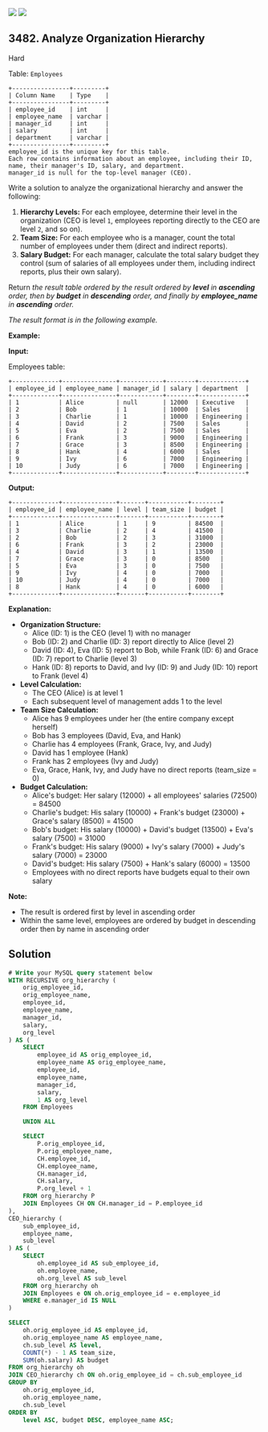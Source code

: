 [![](https://img.shields.io/github/stars/javadev/LeetCode-in-Java?label=Stars&style=flat-square)](https://github.com/javadev/LeetCode-in-Java)
[![](https://img.shields.io/github/forks/javadev/LeetCode-in-Java?label=Fork%20me%20on%20GitHub%20&style=flat-square)](https://github.com/javadev/LeetCode-in-Java/fork)

## 3482\. Analyze Organization Hierarchy

Hard

Table: `Employees`

    +----------------+---------+
    | Column Name    | Type    |
    +----------------+---------+
    | employee_id    | int     |
    | employee_name  | varchar |
    | manager_id     | int     |
    | salary         | int     |
    | department     | varchar |
    +----------------+---------+
    employee_id is the unique key for this table.
    Each row contains information about an employee, including their ID, name, their manager's ID, salary, and department.
    manager_id is null for the top-level manager (CEO). 

Write a solution to analyze the organizational hierarchy and answer the following:

1.  **Hierarchy Levels:** For each employee, determine their level in the organization (CEO is level `1`, employees reporting directly to the CEO are level `2`, and so on).
2.  **Team Size:** For each employee who is a manager, count the total number of employees under them (direct and indirect reports).
3.  **Salary Budget:** For each manager, calculate the total salary budget they control (sum of salaries of all employees under them, including indirect reports, plus their own salary).

Return _the result table ordered by _the result ordered by **level** in **ascending** order, then by **budget** in **descending** order, and finally by **employee\_name** in **ascending** order_._

_The result format is in the following example._

**Example:**

**Input:**

Employees table:

    +-------------+---------------+------------+--------+-------------+
    | employee_id | employee_name | manager_id | salary | department  |
    +-------------+---------------+------------+--------+-------------+
    | 1           | Alice         | null       | 12000  | Executive   |
    | 2           | Bob           | 1          | 10000  | Sales       |
    | 3           | Charlie       | 1          | 10000  | Engineering |
    | 4           | David         | 2          | 7500   | Sales       |
    | 5           | Eva           | 2          | 7500   | Sales       |
    | 6           | Frank         | 3          | 9000   | Engineering |
    | 7           | Grace         | 3          | 8500   | Engineering |
    | 8           | Hank          | 4          | 6000   | Sales       |
    | 9           | Ivy           | 6          | 7000   | Engineering |
    | 10          | Judy          | 6          | 7000   | Engineering |
    +-------------+---------------+------------+--------+-------------+ 

**Output:**

    +-------------+---------------+-------+-----------+--------+
    | employee_id | employee_name | level | team_size | budget |
    +-------------+---------------+-------+-----------+--------+
    | 1           | Alice         | 1     | 9         | 84500  |
    | 3           | Charlie       | 2     | 4         | 41500  |
    | 2           | Bob           | 2     | 3         | 31000  |
    | 6           | Frank         | 3     | 2         | 23000  |
    | 4           | David         | 3     | 1         | 13500  |
    | 7           | Grace         | 3     | 0         | 8500   |
    | 5           | Eva           | 3     | 0         | 7500   |
    | 9           | Ivy           | 4     | 0         | 7000   |
    | 10          | Judy          | 4     | 0         | 7000   |
    | 8           | Hank          | 4     | 0         | 6000   |
    +-------------+---------------+-------+-----------+--------+ 

**Explanation:**

*   **Organization Structure:**
    *   Alice (ID: 1) is the CEO (level 1) with no manager
    *   Bob (ID: 2) and Charlie (ID: 3) report directly to Alice (level 2)
    *   David (ID: 4), Eva (ID: 5) report to Bob, while Frank (ID: 6) and Grace (ID: 7) report to Charlie (level 3)
    *   Hank (ID: 8) reports to David, and Ivy (ID: 9) and Judy (ID: 10) report to Frank (level 4)
*   **Level Calculation:**
    *   The CEO (Alice) is at level 1
    *   Each subsequent level of management adds 1 to the level
*   **Team Size Calculation:**
    *   Alice has 9 employees under her (the entire company except herself)
    *   Bob has 3 employees (David, Eva, and Hank)
    *   Charlie has 4 employees (Frank, Grace, Ivy, and Judy)
    *   David has 1 employee (Hank)
    *   Frank has 2 employees (Ivy and Judy)
    *   Eva, Grace, Hank, Ivy, and Judy have no direct reports (team\_size = 0)
*   **Budget Calculation:**
    *   Alice's budget: Her salary (12000) + all employees' salaries (72500) = 84500
    *   Charlie's budget: His salary (10000) + Frank's budget (23000) + Grace's salary (8500) = 41500
    *   Bob's budget: His salary (10000) + David's budget (13500) + Eva's salary (7500) = 31000
    *   Frank's budget: His salary (9000) + Ivy's salary (7000) + Judy's salary (7000) = 23000
    *   David's budget: His salary (7500) + Hank's salary (6000) = 13500
    *   Employees with no direct reports have budgets equal to their own salary

**Note:**

*   The result is ordered first by level in ascending order
*   Within the same level, employees are ordered by budget in descending order then by name in ascending order

## Solution

```sql
# Write your MySQL query statement below
WITH RECURSIVE org_hierarchy (
    orig_employee_id,
    orig_employee_name,
    employee_id,
    employee_name,
    manager_id,
    salary,
    org_level
) AS (
    SELECT
        employee_id AS orig_employee_id,
        employee_name AS orig_employee_name,
        employee_id,
        employee_name,
        manager_id,
        salary,
        1 AS org_level
    FROM Employees

    UNION ALL

    SELECT
        P.orig_employee_id,
        P.orig_employee_name,
        CH.employee_id,
        CH.employee_name,
        CH.manager_id,
        CH.salary,
        P.org_level + 1
    FROM org_hierarchy P
    JOIN Employees CH ON CH.manager_id = P.employee_id
),
CEO_hierarchy (
    sub_employee_id,
    employee_name,
    sub_level
) AS (
    SELECT
        oh.employee_id AS sub_employee_id,
        oh.employee_name,
        oh.org_level AS sub_level
    FROM org_hierarchy oh
    JOIN Employees e ON oh.orig_employee_id = e.employee_id
    WHERE e.manager_id IS NULL
)

SELECT
    oh.orig_employee_id AS employee_id,
    oh.orig_employee_name AS employee_name,
    ch.sub_level AS level,
    COUNT(*) - 1 AS team_size,
    SUM(oh.salary) AS budget
FROM org_hierarchy oh
JOIN CEO_hierarchy ch ON oh.orig_employee_id = ch.sub_employee_id
GROUP BY
    oh.orig_employee_id,
    oh.orig_employee_name,
    ch.sub_level
ORDER BY
    level ASC, budget DESC, employee_name ASC;
```